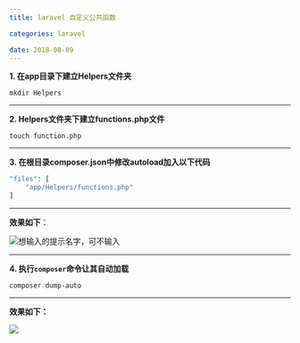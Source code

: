 ```yaml
---
title: laravel 自定义公共函数

categories: laravel

date: 2018-08-09
---
```


**1. 在app目录下建立Helpers文件夹**

`mkdir Helpers`

------

**2. Helpers文件夹下建立functions.php文件**

`touch function.php`

------

**3. 在根目录composer.json中修改autoload加入以下代码**

```php
"files": [
    "app/Helpers/functions.php"
]
```

------

**效果如下**：

![想输入的提示名字，可不输入](https://i.loli.net/2019/06/13/5d01bc641508157240.png)

------

**4. 执行`composer`命令让其自动加载**

`composer dump-auto`

------

**效果如下：**

![](https://i.loli.net/2019/06/13/5d01be589a06172766.png)

